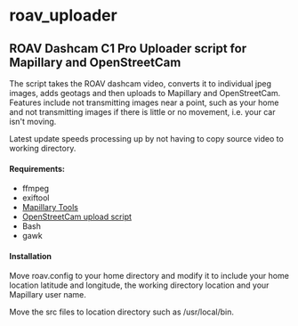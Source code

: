 # roav_uploader
## ROAV Dashcam C1 Pro Uploader script for Mapillary and OpenStreetCam

The script takes the ROAV dashcam video, converts it to individual jpeg images, adds geotags and then uploads to Mapillary and OpenStreetCam.
Features include not transmitting images near a point, such as your home and not transmitting images if there is little or no movement, i.e. your car isn't moving.

Latest update speeds processing up by not having to copy source video to working directory.

#### Requirements:
* ffmpeg
* exiftool
* [Mapillary Tools](https://github.com/mapillary/mapillary_tools)
* [OpenStreetCam upload script](https://github.com/openstreetcam/upload-scripts)
* Bash
* gawk

#### Installation
Move roav.config to your home directory and modify it to include your home location latitude and longitude, the working directory location and your Mapillary user name.

Move the src files to location directory such as /usr/local/bin.
